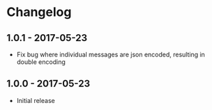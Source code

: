 # Changelog

## 1.0.1 - 2017-05-23

* Fix bug where individual messages are json encoded, resulting in double encoding

## 1.0.0 - 2017-05-23

* Initial release
